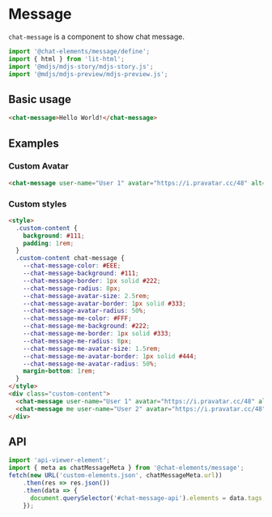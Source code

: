 # Message

`chat-message` is a component to show chat message.

```js script
import '@chat-elements/message/define';
import { html } from 'lit-html';
import '@mdjs/mdjs-story/mdjs-story.js';
import '@mdjs/mdjs-preview/mdjs-preview.js';
```

## Basic usage

```html story
<chat-message>Hello World!</chat-message>
```

## Examples

### Custom Avatar

```html preview-story
<chat-message user-name="User 1" avatar="https://i.pravatar.cc/48" alt="Random avatar">Hello World!</chat-message>
```

### Custom styles

```html preview-story
<style>
  .custom-content {
    background: #111;
    padding: 1rem;
  }
  .custom-content chat-message {
    --chat-message-color: #EEE;
    --chat-message-background: #111;
    --chat-message-border: 1px solid #222;
    --chat-message-radius: 8px;
    --chat-message-avatar-size: 2.5rem;
    --chat-message-avatar-border: 1px solid #333;
    --chat-message-avatar-radius: 50%;
    --chat-message-me-color: #FFF;
    --chat-message-me-background: #222;
    --chat-message-me-border: 1px solid #333;
    --chat-message-me-radius: 8px;
    --chat-message-me-avatar-size: 1.5rem;
    --chat-message-me-avatar-border: 1px solid #444;
    --chat-message-me-avatar-radius: 50%;
    margin-bottom: 1rem;
  }
</style>
<div class="custom-content">
  <chat-message user-name="User 1" avatar="https://i.pravatar.cc/48" alt="Random avatar">Hello World!</chat-message>
  <chat-message me user-name="User 2" avatar="https://i.pravatar.cc/48" alt="Other random avatar">With a really, really, really, really, really, really, really, really long message!</chat-message>
</div>
```

## API

<api-viewer id="chat-message-api"></api-viewer>

```js script
import 'api-viewer-element';
import { meta as chatMessageMeta } from '@chat-elements/message';
fetch(new URL('custom-elements.json', chatMessageMeta.url))
    .then(res => res.json())
    .then(data => {
      document.querySelector('#chat-message-api').elements = data.tags;
    });
```